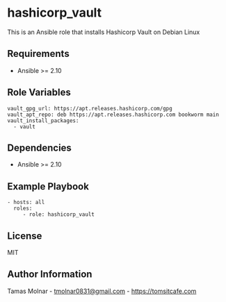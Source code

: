 hashicorp_vault
=========

This is an Ansible role that installs Hashicorp Vault on Debian Linux

Requirements
------------

- Ansible >= 2.10

Role Variables
--------------

```
vault_gpg_url: https://apt.releases.hashicorp.com/gpg
vault_apt_repo: deb https://apt.releases.hashicorp.com bookworm main
vault_install_packages:
  - vault
```

Dependencies
------------

- Ansible >= 2.10

Example Playbook
----------------

    - hosts: all
      roles:
         - role: hashicorp_vault

License
-------

MIT

Author Information
------------------

Tamas Molnar - <tmolnar0831@gmail.com> - https://tomsitcafe.com
